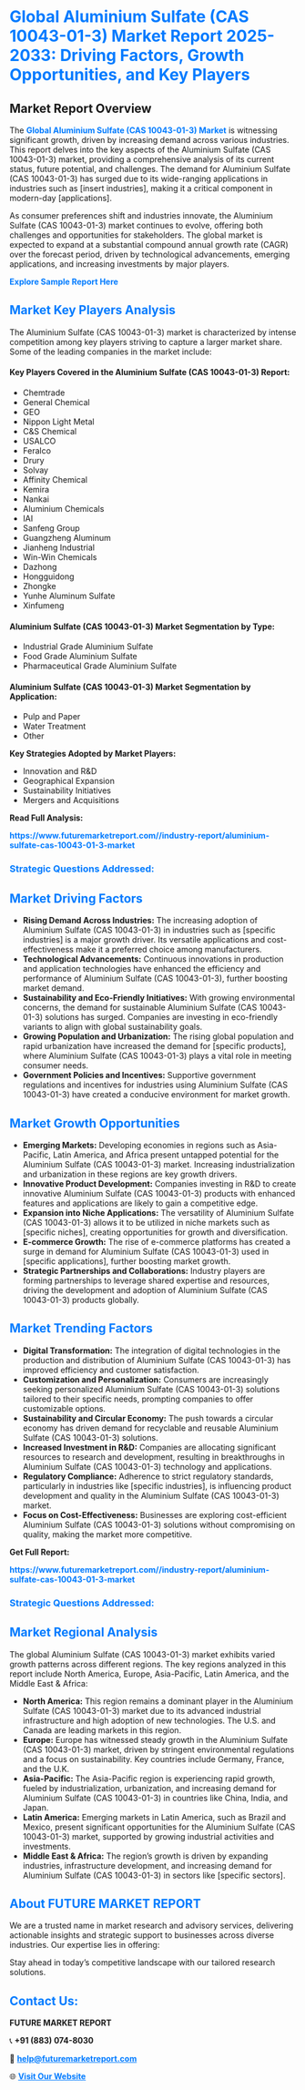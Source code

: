 <h1 style="color: #007BFF;">Global Aluminium Sulfate (CAS 10043-01-3) Market Report 2025-2033: Driving Factors, Growth Opportunities, and Key Players</h1>

<section id="overview">
<h2>Market Report Overview</h2>
<p>The <a href="https://www.futuremarketreport.com//industry-report/aluminium-sulfate-cas-10043-01-3-market" style="color: #007BFF; text-decoration: none;"><strong>Global Aluminium Sulfate (CAS 10043-01-3) Market</strong></a> is witnessing significant growth, driven by increasing demand across various industries. This report delves into the key aspects of the Aluminium Sulfate (CAS 10043-01-3) market, providing a comprehensive analysis of its current status, future potential, and challenges. The demand for Aluminium Sulfate (CAS 10043-01-3) has surged due to its wide-ranging applications in industries such as [insert industries], making it a critical component in modern-day [applications].</p>
<p>As consumer preferences shift and industries innovate, the Aluminium Sulfate (CAS 10043-01-3) market continues to evolve, offering both challenges and opportunities for stakeholders. The global market is expected to expand at a substantial compound annual growth rate (CAGR) over the forecast period, driven by technological advancements, emerging applications, and increasing investments by major players.</p>
</section>

<section id="overview">
<p><a href="https://www.futuremarketreport.com//request-sample/reportId=83734" style="color: #007BFF; text-decoration: none;"><strong>Explore Sample Report Here</strong></a></p>
</section>

<section id="key-players">
<h2 style="color: #007BFF;">Market Key Players Analysis</h2>
<p>The Aluminium Sulfate (CAS 10043-01-3) market is characterized by intense competition among key players striving to capture a larger market share. Some of the leading companies in the market include:</p>
<h4>Key Players Covered in the Aluminium Sulfate (CAS 10043-01-3) Report:</h4>
<ul><li>Chemtrade</li><li>General Chemical</li><li>GEO</li><li>Nippon Light Metal</li><li>C&amp;S Chemical</li><li>USALCO</li><li>Feralco</li><li>Drury</li><li>Solvay</li><li>Affinity Chemical</li><li>Kemira</li><li>Nankai</li><li>Aluminium Chemicals</li><li>IAI</li><li>Sanfeng Group</li><li>Guangzheng Aluminum</li><li>Jianheng Industrial</li><li>Win-Win Chemicals</li><li>Dazhong</li><li>Hongguidong</li><li>Zhongke</li><li>Yunhe Aluminum Sulfate</li><li>Xinfumeng</li></ul>
<h4>Aluminium Sulfate (CAS 10043-01-3) Market Segmentation by Type:</h4>
<ul><li>Industrial Grade Aluminium Sulfate</li><li>Food Grade Aluminium Sulfate</li><li>Pharmaceutical Grade Aluminium Sulfate</li></ul>

<h4>Aluminium Sulfate (CAS 10043-01-3) Market Segmentation by Application:</h4>
<ul><li>Pulp and Paper</li><li>Water Treatment</li><li>Other</li></ul>
<p><strong>Key Strategies Adopted by Market Players:</strong></p>
<ul>
<li>Innovation and R&D</li>
<li>Geographical Expansion</li>
<li>Sustainability Initiatives</li>
<li>Mergers and Acquisitions</li>
</ul>
</section>

<section>
<p><strong>Read Full Analysis: </strong></p><a href="https://www.futuremarketreport.com//industry-report/aluminium-sulfate-cas-10043-01-3-market" style="color: #007BFF; text-decoration: none;"><strong>https://www.futuremarketreport.com//industry-report/aluminium-sulfate-cas-10043-01-3-market</strong></a>
<h3 style="color: #007BFF;">Strategic Questions Addressed:</h3>
</section>

<section id="driving-factors">
<h2 style="color: #007BFF;">Market Driving Factors</h2>
<ul>
<li><strong>Rising Demand Across Industries:</strong> The increasing adoption of Aluminium Sulfate (CAS 10043-01-3) in industries such as [specific industries] is a major growth driver. Its versatile applications and cost-effectiveness make it a preferred choice among manufacturers.</li>
<li><strong>Technological Advancements:</strong> Continuous innovations in production and application technologies have enhanced the efficiency and performance of Aluminium Sulfate (CAS 10043-01-3), further boosting market demand.</li>
<li><strong>Sustainability and Eco-Friendly Initiatives:</strong> With growing environmental concerns, the demand for sustainable Aluminium Sulfate (CAS 10043-01-3) solutions has surged. Companies are investing in eco-friendly variants to align with global sustainability goals.</li>
<li><strong>Growing Population and Urbanization:</strong> The rising global population and rapid urbanization have increased the demand for [specific products], where Aluminium Sulfate (CAS 10043-01-3) plays a vital role in meeting consumer needs.</li>
<li><strong>Government Policies and Incentives:</strong> Supportive government regulations and incentives for industries using Aluminium Sulfate (CAS 10043-01-3) have created a conducive environment for market growth.</li>
</ul>
</section>

<section id="growth-opportunities">
<h2 style="color: #007BFF;">Market Growth Opportunities</h2>
<ul>
<li><strong>Emerging Markets:</strong> Developing economies in regions such as Asia-Pacific, Latin America, and Africa present untapped potential for the Aluminium Sulfate (CAS 10043-01-3) market. Increasing industrialization and urbanization in these regions are key growth drivers.</li>
<li><strong>Innovative Product Development:</strong> Companies investing in R&D to create innovative Aluminium Sulfate (CAS 10043-01-3) products with enhanced features and applications are likely to gain a competitive edge.</li>
<li><strong>Expansion into Niche Applications:</strong> The versatility of Aluminium Sulfate (CAS 10043-01-3) allows it to be utilized in niche markets such as [specific niches], creating opportunities for growth and diversification.</li>
<li><strong>E-commerce Growth:</strong> The rise of e-commerce platforms has created a surge in demand for Aluminium Sulfate (CAS 10043-01-3) used in [specific applications], further boosting market growth.</li>
<li><strong>Strategic Partnerships and Collaborations:</strong> Industry players are forming partnerships to leverage shared expertise and resources, driving the development and adoption of Aluminium Sulfate (CAS 10043-01-3) products globally.</li>
</ul>
</section>

<section id="trending-factors">
<h2 style="color: #007BFF;">Market Trending Factors</h2>
<ul>
<li><strong>Digital Transformation:</strong> The integration of digital technologies in the production and distribution of Aluminium Sulfate (CAS 10043-01-3) has improved efficiency and customer satisfaction.</li>
<li><strong>Customization and Personalization:</strong> Consumers are increasingly seeking personalized Aluminium Sulfate (CAS 10043-01-3) solutions tailored to their specific needs, prompting companies to offer customizable options.</li>
<li><strong>Sustainability and Circular Economy:</strong> The push towards a circular economy has driven demand for recyclable and reusable Aluminium Sulfate (CAS 10043-01-3) solutions.</li>
<li><strong>Increased Investment in R&D:</strong> Companies are allocating significant resources to research and development, resulting in breakthroughs in Aluminium Sulfate (CAS 10043-01-3) technology and applications.</li>
<li><strong>Regulatory Compliance:</strong> Adherence to strict regulatory standards, particularly in industries like [specific industries], is influencing product development and quality in the Aluminium Sulfate (CAS 10043-01-3) market.</li>
<li><strong>Focus on Cost-Effectiveness:</strong> Businesses are exploring cost-efficient Aluminium Sulfate (CAS 10043-01-3) solutions without compromising on quality, making the market more competitive.</li>
</ul>
</section>

<section>
<p><strong>Get Full Report: </strong></p><a href="https://www.futuremarketreport.com//industry-report/aluminium-sulfate-cas-10043-01-3-market" style="color: #007BFF; text-decoration: none;"><strong>https://www.futuremarketreport.com//industry-report/aluminium-sulfate-cas-10043-01-3-market</strong></a>
<h3 style="color: #007BFF;">Strategic Questions Addressed:</h3>
</section>


<section id="regional-analysis">
<h2 style="color: #007BFF;">Market Regional Analysis</h2>
<p>The global Aluminium Sulfate (CAS 10043-01-3) market exhibits varied growth patterns across different regions. The key regions analyzed in this report include North America, Europe, Asia-Pacific, Latin America, and the Middle East & Africa:</p>
<ul>
<li><strong>North America:</strong> This region remains a dominant player in the Aluminium Sulfate (CAS 10043-01-3) market due to its advanced industrial infrastructure and high adoption of new technologies. The U.S. and Canada are leading markets in this region.</li>
<li><strong>Europe:</strong> Europe has witnessed steady growth in the Aluminium Sulfate (CAS 10043-01-3) market, driven by stringent environmental regulations and a focus on sustainability. Key countries include Germany, France, and the U.K.</li>
<li><strong>Asia-Pacific:</strong> The Asia-Pacific region is experiencing rapid growth, fueled by industrialization, urbanization, and increasing demand for Aluminium Sulfate (CAS 10043-01-3) in countries like China, India, and Japan.</li>
<li><strong>Latin America:</strong> Emerging markets in Latin America, such as Brazil and Mexico, present significant opportunities for the Aluminium Sulfate (CAS 10043-01-3) market, supported by growing industrial activities and investments.</li>
<li><strong>Middle East & Africa:</strong> The region’s growth is driven by expanding industries, infrastructure development, and increasing demand for Aluminium Sulfate (CAS 10043-01-3) in sectors like [specific sectors].</li>
</ul>
</section>

<footer>
<h2 style="color: #007BFF;">About FUTURE MARKET REPORT</h2>
<p>We are a trusted name in market research and advisory services, delivering actionable insights and strategic support to businesses across diverse industries. Our expertise lies in offering:</p>

<p>Stay ahead in today’s competitive landscape with our tailored research solutions.</p>

<h2 style="color: #007BFF;">Contact Us:</h2>
<p><strong>FUTURE MARKET REPORT</strong></p>
<p>📞 <strong>+91 (883) 074-8030</strong></p>
<p>📧 <strong><a href="mailto:help@futuremarketreport.com" style="color: #007BFF;">help@futuremarketreport.com</a></strong></p>
<p>🌐 <strong><a href="https://www.futuremarketreport.com/" style="color: #007BFF;">Visit Our Website</a></strong></p>
</footer>